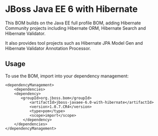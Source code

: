 JBoss Java EE 6 with Hibernate
==============================

This BOM builds on the Java EE full profile BOM, adding Hibernate Community projects including Hibernate ORM, Hibernate Search and Hibernate Validator.

It also provides tool projects such as Hibernate JPA Model Gen and Hibernate Validator Annotation Processor.

Usage
-----

To use the BOM, import into your dependency management:

    <dependencyManagement>
        <dependencies>
	    <dependency>
	       <groupId>org.jboss.bom</groupId>
               <artifactId>jboss-javaee-6.0-with-hibernate</artifactId>
               <version>1.0.7.CR4</version>
               <type>pom</type>
               <scope>import</scope>
            </dependency>
        </dependencies>
    </dependencyManagement> 

